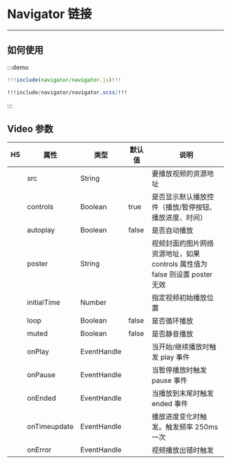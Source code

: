 # Navigator 链接 

----

## 如何使用

:::demo

```jsx
!!!include(navigator/navigator.js)!!!
```

```scss
!!!include(navigator/navigator.scss)!!!
```
:::

## Video 参数

| H5  | 属性         | 类型        | 默认值 | 说明                                                                        |
| -------- | ------------ | ----------- | ------ | --------------------------------------------------------------------------- |
|         | src          | String      |        | 要播放视频的资源地址                                                        |
|         | controls     | Boolean     | true   | 是否显示默认播放控件（播放/暂停按钮、播放进度、时间）                       |
|         | autoplay     | Boolean     | false  | 是否自动播放                                                                |
|         | poster       | String      |        | 视频封面的图片网络资源地址，如果 controls 属性值为 false 则设置 poster 无效 |
|          | initialTime  | Number      |        | 指定视频初始播放位置                                                        |
|         | loop         | Boolean     | false  | 是否循环播放                                                                |
|         | muted        | Boolean     | false  | 是否静音播放                                                                |
|         | onPlay       | EventHandle |        | 当开始/继续播放时触发 play 事件                                             |
|         | onPause      | EventHandle |        | 当暂停播放时触发 pause 事件                                                 |
|         | onEnded      | EventHandle |        | 当播放到末尾时触发 ended 事件                                               |
|         | onTimeupdate | EventHandle |        | 播放进度变化时触发。触发频率 250ms 一次                                     |
|         | onError      | EventHandle |        | 视频播放出错时触发                                                          |
